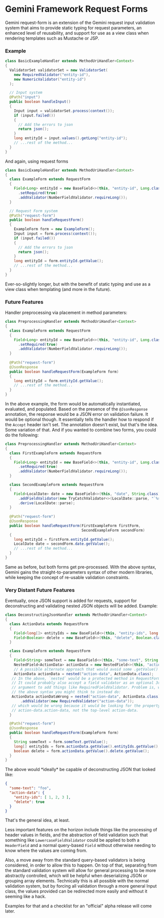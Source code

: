 # Gemini Framework Request Forms

Gemini request-form is an extension of the Gemini request input validation 
system that aims to provide static typing for request parameters, an enhanced 
level of reusability, and support for use as a view class when rendering 
templates such as Mustache or JSP.

### Example

```java
class BasicExampleHandler extends MethodUriHandler<Context>
{
  ValidatorSet validatorSet = new ValidatorSet(
    new RequiredValidator("entity-id"),
    new NumericValidator("entity-id")
  ); 

  // Input system
  @Path("input")
  public boolean handleInput()
  {
    Input input = validatorSet.process(context());
    if (input.failed())
    {
      // Add the errors to json
      return json();
    }
    long entityId = input.values().getLong("entity-id");
    // ...rest of the method...
  }
}
```

And again, using request forms

```java
class BasicExampleHandler extends MethodUriHandler<Context>
{
  class ExampleForm extends RequestForm
  {
    Field<Long> entityId = new BaseField<>(this, "entity-id", Long.class)
      .setRequired(true)
      .addValidator(NumberFieldValidator.requireLong());
  }

  // Request Form system
  @Path("request-form")
  public boolean handleRequestForm()
  {
    ExampleForm form = new ExampleForm();
    Input input = form.process(context());
    if (input.failed())
    {
      // Add the errors to json
      return json();
    }
    long entityId = form.entityId.getValue();
    // ...rest of the method...
  }
}
```

Ever-so-slightly longer, but with the benefit of static typing and 
use as a view class when templating (and more in the future).

### Future Features

Handler preprocessing via placement in method parameters:

```java
class PreprocessingHandler extends MethodUriHandler<Context>
{
  class ExampleForm extends RequestForm
  {
    Field<Long> entityId = new BaseField<>(this, "entity-id", Long.class)
      .setRequired(true)
      .addValidator(NumberFieldValidator.requireLong());
  }
  
  @Path("request-form")
  @JsonResponse
  public boolean handleRequestForm(ExampleForm form)
  {
    long entityId = form.entityId.getValue();
    // ...rest of the method...
  }
}
```

In the above example, the form would be automatically instantiated, evaluated, 
and populated. Based on the presence of the `@JsonResponse` annotation, the
response would be a JSON error on validation failure. It would be optional 
though. It essentially tells the handler how to respond if the `Accept` header 
isn't set. The annotation doesn't exist, but that's the idea. Some variation of
that. And if you wanted to combine two forms, you could do the following:

```java
class PreprocessingHandler extends MethodUriHandler<Context>
{
  class FirstExampleForm extends RequestForm
  {
    Field<Long> entityId = new BaseField<>(this, "entity-id", Long.class)
      .setRequired(true)
      .addValidator(NumberFieldValidator.requireLong());
  }

  class SecondExampleForm extends RequestForm
  {
    Field<LocalDate> date = new BaseField<>(this, "date", String.class)
      .addFieldValidator(new TryCatchValidator<>(LocalDate::parse, "`%s` is not a valid date"))
      .derive(LocalDate::parse);
  }
  
  @Path("request-form")
  @JsonResponse
  public boolean handleRequestForm(FirstExampleForm firstForm, 
                                   SecondExampleForm secondForm)
  {
    long entityId = firstForm.entityId.getValue();
    LocalDate date = secondForm.date.getValue();
    // ...rest of the method...
  }
}
```

Same as before, but both forms get pre-processed. With the above syntax, 
Gemini gains the straight-to-parameters syntax of other modern libraries, while
keeping the concept of re-usable validation constraints.


### Very Distant Future Features

Eventually, once JSON support is added for requests, support for deconstructing 
and validating nested JSON objects will be added. Example:

```java
class DeconstructingJsonHandler extends MethodUriHandler<Context>
{
  class ActionData extends RequestForm 
  {
    Field<long[]> entityIds = new BaseField<>(this, "entity-ids", long[].class);
    Field<Boolean> delete = new BaseField<>(this, "delete", Boolean.class);
  }

  class ExampleForm extends RequestForm
  {
    Field<String> someText = new BaseField<>(this, "some-text", String.class);
    NestedField<ActionData> actionData = new NestedField<>(this, "action-data", ActionData.class);
    // A possible alternate approach that would avoid some .getValue()'s:
    ActionData actionData = nested("action-data", ActionData.class);
   // In the above, `nested` would be a protected method in RequestForm.
   // It could probably also accept a field validator as an optional 3rd 
   // argument to add things like RequiredFieldValidator. Problem is, with 
   // the above syntax you might think to instead do:
   ActionData actionDataWrong = nested("action-data", ActionData.class)
       .addValidator(new RequiredValidator("action-data"));
   // which would be wrong because it would be looking for the property 
   // action-data.action-data, not the top-level action-data. 
  }

  @Path("request-form")
  @JsonResponse
  public boolean handleRequestForm(ExampleForm form)
  {
    String someText = form.someText.getValue();
    long[] entityIds = form.actionData.getValue().entityIds.getValue();
    boolean delete = form.actionData.getValue().delete.getValue();
  }
}
``` 

The above would \*ideally\* be capable of deconstructing JSON that looked like:

```json
{
  "some-text": "foo",
  "action-data": {
    "entity-ids": [ 1, 2, 3 ],
    "delete": true
  }
}
```

That's the general idea, at least.

Less important features on the horizon include things like the processing of header values in fields, and the 
abstraction of field validation such that something like `LowercaseFieldValidator` could be applied to both a 
`HeaderField` and a normal query-based `Field` without otherwise needing to know where the values are coming from. 

Also, a move away from the standard query-based validators is being considered, in order to allow this to happen. 
On top of that, separating from the standard validation system will allow for general processing to be more 
abstractly controlled, which will be helpful when deserializing JSON or grouping array elements. Technically this
is all possible with the normal validation system, but by forcing all validation through a more general Input class,
the values provided can be redirected more easily and without it seeming like a hack.

Examples for that and a checklist for an "official" alpha release will come later.